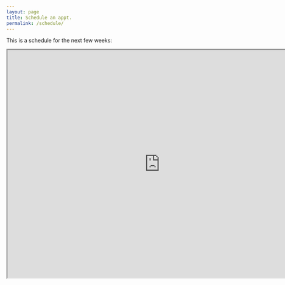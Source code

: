```yaml
---
layout: page
title: Schedule an appt. 
permalink: /schedule/
---
```


<p>This is a schedule for the next few weeks:<p>
<iframe src="https://calendar.google.com/calendar/embed?height=600&amp;wkst=1&amp;bgcolor=%23FFFFFF&amp;src=9j931q16e9kjs1607rn5qf956s%40group.calendar.google.com&amp;color=%23853104&amp;ctz=America%2FNew_York"  style="border-width:3" width="800" height="600" frameborder="2" class="calendar" scrolling="no"></iframe>
